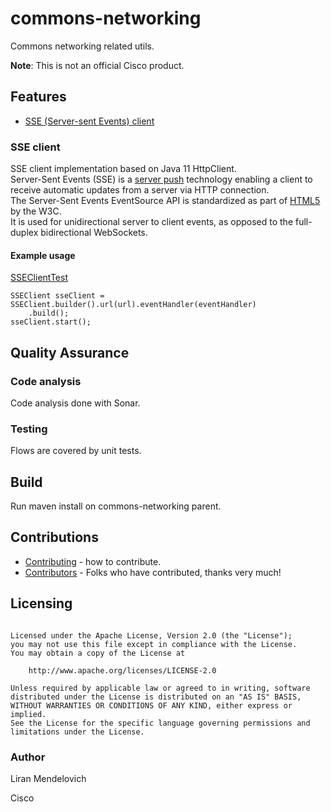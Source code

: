 # commons-networking

Commons networking related utils.

**Note**: This is not an official Cisco product.

## Features
* [SSE (Server-sent Events) client](#sse-client)  

### SSE client
SSE client implementation based on Java 11 HttpClient.  
Server-Sent Events (SSE) is a [server push](https://en.wikipedia.org/wiki/Push_technology) technology 
enabling a client to receive automatic updates from a server via HTTP connection.  
The Server-Sent Events EventSource API is standardized as part of 
[HTML5](https://www.w3.org/TR/eventsource) by the W3C.  
It is used for unidirectional server to client events, as opposed to the full-duplex bidirectional WebSockets.

#### Example usage

[SSEClientTest](./commons-networking/src/test/java/com/cisco/commons/networking/SSEClientTest.java) 

```
SSEClient sseClient = SSEClient.builder().url(url).eventHandler(eventHandler)
	.build();
sseClient.start();
```

## Quality Assurance

### Code analysis
Code analysis done with Sonar.

### Testing
Flows are covered by unit tests.

## Build
Run maven install on commons-networking parent.

## Contributions
 * [Contributing](CONTRIBUTING.md) - how to contribute.
 * [Contributors](docs/CONTRIBUTORS.md) - Folks who have contributed, thanks very much!

## Licensing

```

Licensed under the Apache License, Version 2.0 (the "License");
you may not use this file except in compliance with the License.
You may obtain a copy of the License at

    http://www.apache.org/licenses/LICENSE-2.0

Unless required by applicable law or agreed to in writing, software
distributed under the License is distributed on an "AS IS" BASIS,
WITHOUT WARRANTIES OR CONDITIONS OF ANY KIND, either express or implied.
See the License for the specific language governing permissions and
limitations under the License.
```

### Author
Liran Mendelovich  

Cisco
